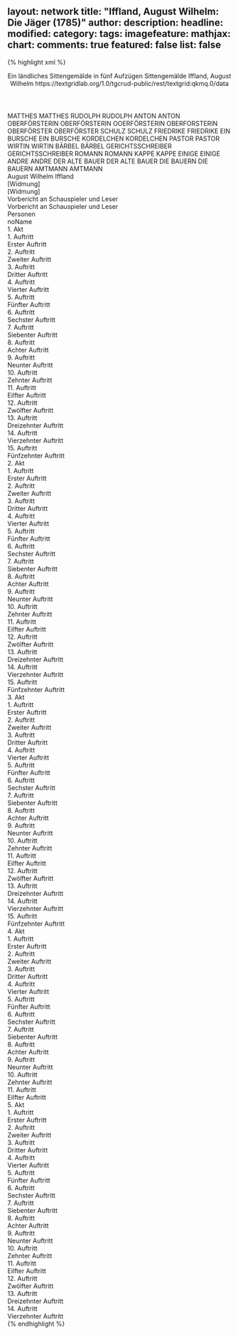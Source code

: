 layout: network
title: "Iffland, August Wilhelm: Die Jäger (1785)"
author:
description:
headline:
modified:
category:
tags:
imagefeature:
mathjax:
chart:
comments: true
featured: false
list: false
---
{% highlight xml %}
<?xml-model href="https://raw.githubusercontent.com/DLiNa/project/master/rules/lina.rnc"?><?xml-model href="https://raw.githubusercontent.com/DLiNa/project/master/rules/lina.sch"?>
<play xmlns="http://lina.digital">
  <header>
    <title>Die Jäger</title>
    <subtitle>Ein ländliches Sittengemälde in fünf Aufzügen</subtitle>
    <genretitle>Sittengemälde</genretitle>
    <author>Iffland, August Wilhelm</author>
    <date type="print" when="1785"/>
    <date type="premiere" when="1785"/>
    <date type="written"/>
    <source>https://textgridlab.org/1.0/tgcrud-public/rest/textgrid:qkmq.0/data</source>
  </header>
  <personae>
    <character>
      <name>MATTHES</name>
      <alias xml:id="matthes">
        <name>MATTHES</name>
      </alias>
    </character>
    <character>
      <name>RUDOLPH</name>
      <alias xml:id="rudolph">
        <name>RUDOLPH</name>
      </alias>
    </character>
    <character>
      <name>ANTON</name>
      <alias xml:id="anton">
        <name>ANTON</name>
      </alias>
    </character>
    <character>
      <name>OBERFÖRSTERIN</name>
      <alias xml:id="oberförsterin">
        <name>OBERFÖRSTERIN</name>
      </alias>
      <alias xml:id="ooerförsterin">
        <name>OOERFÖRSTERIN</name>
      </alias>
      <alias xml:id="oberforsterin">
        <name>OBERFORSTERIN</name>
      </alias>
    </character>
    <character>
      <name>OBERFÖRSTER</name>
      <alias xml:id="oberförster">
        <name>OBERFÖRSTER</name>
      </alias>
    </character>
    <character>
      <name>SCHULZ</name>
      <alias xml:id="schulz">
        <name>SCHULZ</name>
      </alias>
    </character>
    <character>
      <name>FRIEDRIKE</name>
      <alias xml:id="friedrike">
        <name>FRIEDRIKE</name>
      </alias>
    </character>
    <character>
      <name>EIN BURSCHE</name>
      <alias xml:id="ein_bursche">
        <name>EIN BURSCHE</name>
      </alias>
    </character>
    <character>
      <name>KORDELCHEN</name>
      <alias xml:id="kordelchen">
        <name>KORDELCHEN</name>
      </alias>
    </character>
    <character>
      <name>PASTOR</name>
      <alias xml:id="pastor">
        <name>PASTOR</name>
      </alias>
    </character>
    <character>
      <name>WIRTIN</name>
      <alias xml:id="wirtin">
        <name>WIRTIN</name>
      </alias>
    </character>
    <character>
      <name>BÄRBEL</name>
      <alias xml:id="bärbel">
        <name>BÄRBEL</name>
      </alias>
    </character>
    <character>
      <name>GERICHTSSCHREIBER</name>
      <alias xml:id="gerichtsschreiber">
        <name>GERICHTSSCHREIBER</name>
      </alias>
    </character>
    <character>
      <name>ROMANN</name>
      <alias xml:id="romann">
        <name>ROMANN</name>
      </alias>
    </character>
    <character>
      <name>KAPPE</name>
      <alias xml:id="kappe">
        <name>KAPPE</name>
      </alias>
    </character>
    <character>
      <name>EINIGE</name>
      <alias xml:id="einige">
        <name>EINIGE</name>
      </alias>
    </character>
    <character>
      <name>ANDRE</name>
      <alias xml:id="andre">
        <name>ANDRE</name>
      </alias>
    </character>
    <character>
      <name>DER ALTE BAUER</name>
      <alias xml:id="der_alte_bauer">
        <name>DER ALTE BAUER</name>
      </alias>
    </character>
    <character>
      <name>DIE BAUERN</name>
      <alias xml:id="die_bauern">
        <name>DIE BAUERN</name>
      </alias>
    </character>
    <character>
      <name>AMTMANN</name>
      <alias xml:id="amtmann">
        <name>AMTMANN</name>
      </alias>
    </character>
  </personae>
  <text>
    <div>
      <head>August Wilhelm Iffland</head>
    </div>
    <div>
      <head>[Widmung]</head>
      <div>
        <head>[Widmung]</head>
      </div>
    </div>
    <div>
      <head>Vorbericht an Schauspieler und Leser</head>
      <div>
        <head>Vorbericht an Schauspieler und Leser</head>
      </div>
    </div>
    <div>
      <head>Personen</head>
      <div>
        <head>noName</head>
      </div>
    </div>
    <div>
      <head>1. Akt</head>
      <div>
        <head>1. Auftritt</head>
        <div>
          <head>Erster Auftritt</head>
          <sp who="#matthes">
            <amount n="11" unit="speech_acts"/>
            <amount n="191" unit="words"/>
            <amount n="8" unit="lines"/>
            <amount n="977" unit="chars"/>
          </sp>
          <sp who="#rudolph">
            <amount n="10" unit="speech_acts"/>
            <amount n="197" unit="words"/>
            <amount n="7" unit="lines"/>
            <amount n="979" unit="chars"/>
          </sp>
        </div>
      </div>
      <div>
        <head>2. Auftritt</head>
        <div>
          <head>Zweiter Auftritt</head>
          <sp who="#anton">
            <amount n="26" unit="speech_acts"/>
            <amount n="233" unit="words"/>
            <amount n="24" unit="lines"/>
            <amount n="1212" unit="chars"/>
          </sp>
          <sp who="#matthes">
            <amount n="26" unit="speech_acts"/>
            <amount n="418" unit="words"/>
            <amount n="18" unit="lines"/>
            <amount n="2125" unit="chars"/>
          </sp>
        </div>
      </div>
      <div>
        <head>3. Auftritt</head>
        <div>
          <head>Dritter Auftritt</head>
          <sp who="#anton">
            <amount n="15" unit="speech_acts"/>
            <amount n="452" unit="words"/>
            <amount n="9" unit="lines"/>
            <amount n="2371" unit="chars"/>
          </sp>
          <sp who="#rudolph">
            <amount n="14" unit="speech_acts"/>
            <amount n="123" unit="words"/>
            <amount n="13" unit="lines"/>
            <amount n="651" unit="chars"/>
          </sp>
        </div>
      </div>
      <div>
        <head>4. Auftritt</head>
        <div>
          <head>Vierter Auftritt</head>
          <sp who="#oberförsterin">
            <amount n="7" unit="speech_acts"/>
            <amount n="272" unit="words"/>
            <amount n="2" unit="lines"/>
            <amount n="1372" unit="chars"/>
          </sp>
          <sp who="#anton">
            <amount n="5" unit="speech_acts"/>
            <amount n="39" unit="words"/>
            <amount n="5" unit="lines"/>
            <amount n="215" unit="chars"/>
          </sp>
          <sp who="#rudolph">
            <amount n="1" unit="speech_acts"/>
            <amount n="7" unit="words"/>
            <amount n="1" unit="lines"/>
            <amount n="40" unit="chars"/>
          </sp>
        </div>
      </div>
      <div>
        <head>5. Auftritt</head>
        <div>
          <head>Fünfter Auftritt</head>
          <sp who="#oberförster">
            <amount n="37" unit="speech_acts"/>
            <amount n="556" unit="words"/>
            <amount n="30" unit="lines"/>
            <amount n="2880" unit="chars"/>
          </sp>
          <sp who="#anton">
            <amount n="3" unit="speech_acts"/>
            <amount n="18" unit="words"/>
            <amount n="3" unit="lines"/>
            <amount n="87" unit="chars"/>
          </sp>
          <sp who="#matthes">
            <amount n="7" unit="speech_acts"/>
            <amount n="24" unit="words"/>
            <amount n="5" unit="lines"/>
            <amount n="119" unit="chars"/>
          </sp>
          <sp who="#oberförsterin">
            <amount n="28" unit="speech_acts"/>
            <amount n="528" unit="words"/>
            <amount n="24" unit="lines"/>
            <amount n="2639" unit="chars"/>
          </sp>
        </div>
      </div>
      <div>
        <head>6. Auftritt</head>
        <div>
          <head>Sechster Auftritt</head>
          <sp who="#schulz">
            <amount n="2" unit="speech_acts"/>
            <amount n="9" unit="words"/>
            <amount n="1" unit="lines"/>
            <amount n="52" unit="chars"/>
          </sp>
          <sp who="#oberförster">
            <amount n="3" unit="speech_acts"/>
            <amount n="26" unit="words"/>
            <amount n="2" unit="lines"/>
            <amount n="144" unit="chars"/>
          </sp>
          <sp who="#oberförsterin">
            <amount n="3" unit="speech_acts"/>
            <amount n="94" unit="words"/>
            <amount n="1" unit="lines"/>
            <amount n="498" unit="chars"/>
          </sp>
        </div>
      </div>
      <div>
        <head>7. Auftritt</head>
        <div>
          <head>Siebenter Auftritt</head>
          <sp who="#oberförster">
            <amount n="13" unit="speech_acts"/>
            <amount n="287" unit="words"/>
            <amount n="8" unit="lines"/>
            <amount n="1472" unit="chars"/>
          </sp>
          <sp who="#schulz">
            <amount n="12" unit="speech_acts"/>
            <amount n="478" unit="words"/>
            <amount n="6" unit="lines"/>
            <amount n="2375" unit="chars"/>
          </sp>
        </div>
      </div>
      <div>
        <head>8. Auftritt</head>
        <div>
          <head>Achter Auftritt</head>
          <sp who="#oberförsterin">
            <amount n="8" unit="speech_acts"/>
            <amount n="200" unit="words"/>
            <amount n="5" unit="lines"/>
            <amount n="939" unit="chars"/>
          </sp>
          <sp who="#oberförster">
            <amount n="8" unit="speech_acts"/>
            <amount n="65" unit="words"/>
            <amount n="6" unit="lines"/>
            <amount n="305" unit="chars"/>
          </sp>
          <sp who="#friedrike">
            <amount n="7" unit="speech_acts"/>
            <amount n="44" unit="words"/>
            <amount n="7" unit="lines"/>
            <amount n="225" unit="chars"/>
          </sp>
        </div>
      </div>
      <div>
        <head>9. Auftritt</head>
        <div>
          <head>Neunter Auftritt</head>
          <sp who="#oberförster">
            <amount n="21" unit="speech_acts"/>
            <amount n="407" unit="words"/>
            <amount n="16" unit="lines"/>
            <amount n="1912" unit="chars"/>
          </sp>
          <sp who="#friedrike">
            <amount n="20" unit="speech_acts"/>
            <amount n="231" unit="words"/>
            <amount n="16" unit="lines"/>
            <amount n="1095" unit="chars"/>
          </sp>
        </div>
      </div>
      <div>
        <head>10. Auftritt</head>
        <div>
          <head>Zehnter Auftritt</head>
          <sp who="#oberförsterin">
            <amount n="2" unit="speech_acts"/>
            <amount n="71" unit="words"/>
            <amount n="1" unit="lines"/>
            <amount n="337" unit="chars"/>
          </sp>
          <sp who="#oberförster">
            <amount n="1" unit="speech_acts"/>
            <amount n="7" unit="words"/>
            <amount n="1" unit="lines"/>
            <amount n="30" unit="chars"/>
          </sp>
        </div>
      </div>
      <div>
        <head>11. Auftritt</head>
        <div>
          <head>Eilfter Auftritt</head>
          <sp who="#friedrike">
            <amount n="4" unit="speech_acts"/>
            <amount n="31" unit="words"/>
            <amount n="4" unit="lines"/>
            <amount n="169" unit="chars"/>
          </sp>
          <sp who="#oberförsterin">
            <amount n="3" unit="speech_acts"/>
            <amount n="109" unit="words"/>
            <amount n="2" unit="lines"/>
            <amount n="558" unit="chars"/>
          </sp>
          <sp who="#ooerförsterin">
            <amount n="1" unit="speech_acts"/>
            <amount n="40" unit="words"/>
            <amount n="206" unit="chars"/>
          </sp>
        </div>
      </div>
      <div>
        <head>12. Auftritt</head>
        <div>
          <head>Zwölfter Auftritt</head>
          <sp who="#friedrike">
            <amount n="1" unit="speech_acts"/>
            <amount n="52" unit="words"/>
            <amount n="242" unit="chars"/>
          </sp>
        </div>
      </div>
      <div>
        <head>13. Auftritt</head>
        <div>
          <head>Dreizehnter Auftritt</head>
          <sp who="#oberförsterin">
            <amount n="17" unit="speech_acts"/>
            <amount n="620" unit="words"/>
            <amount n="7" unit="lines"/>
            <amount n="3078" unit="chars"/>
          </sp>
          <sp who="#friedrike">
            <amount n="15" unit="speech_acts"/>
            <amount n="145" unit="words"/>
            <amount n="13" unit="lines"/>
            <amount n="717" unit="chars"/>
          </sp>
          <sp who="#ein_bursche">
            <amount n="1" unit="speech_acts"/>
            <amount n="27" unit="words"/>
            <amount n="125" unit="chars"/>
          </sp>
        </div>
      </div>
      <div>
        <head>14. Auftritt</head>
        <div>
          <head>Vierzehnter Auftritt</head>
          <sp who="#oberförster">
            <amount n="18" unit="speech_acts"/>
            <amount n="348" unit="words"/>
            <amount n="12" unit="lines"/>
            <amount n="1756" unit="chars"/>
          </sp>
          <sp who="#oberförsterin">
            <amount n="16" unit="speech_acts"/>
            <amount n="190" unit="words"/>
            <amount n="14" unit="lines"/>
            <amount n="925" unit="chars"/>
          </sp>
          <sp who="#friedrike">
            <amount n="6" unit="speech_acts"/>
            <amount n="104" unit="words"/>
            <amount n="5" unit="lines"/>
            <amount n="528" unit="chars"/>
          </sp>
        </div>
      </div>
      <div>
        <head>15. Auftritt</head>
        <div>
          <head>Fünfzehnter Auftritt</head>
          <sp who="#oberförster">
            <amount n="5" unit="speech_acts"/>
            <amount n="88" unit="words"/>
            <amount n="3" unit="lines"/>
            <amount n="488" unit="chars"/>
          </sp>
          <sp who="#oberförsterin">
            <amount n="5" unit="speech_acts"/>
            <amount n="49" unit="words"/>
            <amount n="4" unit="lines"/>
            <amount n="258" unit="chars"/>
          </sp>
        </div>
      </div>
    </div>
    <div>
      <head>2. Akt</head>
      <div>
        <head>1. Auftritt</head>
        <div>
          <head>Erster Auftritt</head>
          <sp who="#oberförsterin">
            <amount n="1" unit="speech_acts"/>
            <amount n="102" unit="words"/>
            <amount n="541" unit="chars"/>
          </sp>
        </div>
      </div>
      <div>
        <head>2. Auftritt</head>
        <div>
          <head>Zweiter Auftritt</head>
          <sp who="#kordelchen">
            <amount n="24" unit="speech_acts"/>
            <amount n="448" unit="words"/>
            <amount n="14" unit="lines"/>
            <amount n="2387" unit="chars"/>
          </sp>
          <sp who="#oberförsterin">
            <amount n="24" unit="speech_acts"/>
            <amount n="529" unit="words"/>
            <amount n="17" unit="lines"/>
            <amount n="2692" unit="chars"/>
          </sp>
        </div>
      </div>
      <div>
        <head>3. Auftritt</head>
        <div>
          <head>Dritter Auftritt</head>
          <sp who="#friedrike">
            <amount n="9" unit="speech_acts"/>
            <amount n="43" unit="words"/>
            <amount n="8" unit="lines"/>
            <amount n="262" unit="chars"/>
          </sp>
          <sp who="#kordelchen">
            <amount n="11" unit="speech_acts"/>
            <amount n="183" unit="words"/>
            <amount n="7" unit="lines"/>
            <amount n="1026" unit="chars"/>
          </sp>
          <sp who="#oberförsterin">
            <amount n="3" unit="speech_acts"/>
            <amount n="111" unit="words"/>
            <amount n="2" unit="lines"/>
            <amount n="550" unit="chars"/>
          </sp>
        </div>
      </div>
      <div>
        <head>4. Auftritt</head>
        <div>
          <head>Vierter Auftritt</head>
          <sp who="#anton">
            <amount n="15" unit="speech_acts"/>
            <amount n="167" unit="words"/>
            <amount n="11" unit="lines"/>
            <amount n="915" unit="chars"/>
          </sp>
          <sp who="#friedrike">
            <amount n="3" unit="speech_acts"/>
            <amount n="10" unit="words"/>
            <amount n="3" unit="lines"/>
            <amount n="56" unit="chars"/>
          </sp>
          <sp who="#kordelchen">
            <amount n="13" unit="speech_acts"/>
            <amount n="137" unit="words"/>
            <amount n="10" unit="lines"/>
            <amount n="721" unit="chars"/>
          </sp>
          <sp who="#oberförsterin">
            <amount n="12" unit="speech_acts"/>
            <amount n="268" unit="words"/>
            <amount n="5" unit="lines"/>
            <amount n="1450" unit="chars"/>
          </sp>
          <sp who="#rudolph">
            <amount n="2" unit="speech_acts"/>
            <amount n="5" unit="words"/>
            <amount n="2" unit="lines"/>
            <amount n="29" unit="chars"/>
          </sp>
        </div>
      </div>
      <div>
        <head>5. Auftritt</head>
        <div>
          <head>Fünfter Auftritt</head>
          <sp who="#anton">
            <amount n="23" unit="speech_acts"/>
            <amount n="531" unit="words"/>
            <amount n="16" unit="lines"/>
            <amount n="2679" unit="chars"/>
          </sp>
          <sp who="#friedrike">
            <amount n="23" unit="speech_acts"/>
            <amount n="628" unit="words"/>
            <amount n="13" unit="lines"/>
            <amount n="3127" unit="chars"/>
          </sp>
        </div>
      </div>
      <div>
        <head>6. Auftritt</head>
        <div>
          <head>Sechster Auftritt</head>
          <sp who="#pastor">
            <amount n="17" unit="speech_acts"/>
            <amount n="257" unit="words"/>
            <amount n="13" unit="lines"/>
            <amount n="1402" unit="chars"/>
          </sp>
          <sp who="#friedrike">
            <amount n="7" unit="speech_acts"/>
            <amount n="57" unit="words"/>
            <amount n="5" unit="lines"/>
            <amount n="309" unit="chars"/>
          </sp>
          <sp who="#anton">
            <amount n="10" unit="speech_acts"/>
            <amount n="248" unit="words"/>
            <amount n="7" unit="lines"/>
            <amount n="1288" unit="chars"/>
          </sp>
        </div>
      </div>
      <div>
        <head>7. Auftritt</head>
        <div>
          <head>Siebenter Auftritt</head>
          <sp who="#oberförster">
            <amount n="25" unit="speech_acts"/>
            <amount n="407" unit="words"/>
            <amount n="16" unit="lines"/>
            <amount n="1993" unit="chars"/>
          </sp>
          <sp who="#pastor">
            <amount n="24" unit="speech_acts"/>
            <amount n="257" unit="words"/>
            <amount n="20" unit="lines"/>
            <amount n="1373" unit="chars"/>
          </sp>
          <sp who="#rudolph">
            <amount n="1" unit="speech_acts"/>
            <amount n="3" unit="words"/>
            <amount n="1" unit="lines"/>
            <amount n="17" unit="chars"/>
          </sp>
        </div>
      </div>
      <div>
        <head>8. Auftritt</head>
        <div>
          <head>Achter Auftritt</head>
          <sp who="#oberförsterin">
            <amount n="23" unit="speech_acts"/>
            <amount n="389" unit="words"/>
            <amount n="17" unit="lines"/>
            <amount n="1947" unit="chars"/>
          </sp>
          <sp who="#oberförster">
            <amount n="21" unit="speech_acts"/>
            <amount n="288" unit="words"/>
            <amount n="17" unit="lines"/>
            <amount n="1473" unit="chars"/>
          </sp>
          <sp who="#pastor">
            <amount n="5" unit="speech_acts"/>
            <amount n="70" unit="words"/>
            <amount n="4" unit="lines"/>
            <amount n="367" unit="chars"/>
          </sp>
        </div>
      </div>
      <div>
        <head>9. Auftritt</head>
        <div>
          <head>Neunter Auftritt</head>
          <sp who="#oberförsterin">
            <amount n="17" unit="speech_acts"/>
            <amount n="243" unit="words"/>
            <amount n="14" unit="lines"/>
            <amount n="1250" unit="chars"/>
          </sp>
          <sp who="#pastor">
            <amount n="17" unit="speech_acts"/>
            <amount n="390" unit="words"/>
            <amount n="11" unit="lines"/>
            <amount n="2276" unit="chars"/>
          </sp>
        </div>
      </div>
      <div>
        <head>10. Auftritt</head>
        <div>
          <head>Zehnter Auftritt</head>
          <sp who="#oberförster">
            <amount n="5" unit="speech_acts"/>
            <amount n="117" unit="words"/>
            <amount n="4" unit="lines"/>
            <amount n="646" unit="chars"/>
          </sp>
          <sp who="#pastor">
            <amount n="3" unit="speech_acts"/>
            <amount n="19" unit="words"/>
            <amount n="3" unit="lines"/>
            <amount n="114" unit="chars"/>
          </sp>
          <sp who="#oberförsterin">
            <amount n="3" unit="speech_acts"/>
            <amount n="71" unit="words"/>
            <amount n="1" unit="lines"/>
            <amount n="351" unit="chars"/>
          </sp>
        </div>
      </div>
      <div>
        <head>11. Auftritt</head>
        <div>
          <head>Eilfter Auftritt</head>
          <sp who="#oberförster">
            <amount n="2" unit="speech_acts"/>
            <amount n="66" unit="words"/>
            <amount n="1" unit="lines"/>
            <amount n="321" unit="chars"/>
          </sp>
          <sp who="#pastor">
            <amount n="1" unit="speech_acts"/>
            <amount n="15" unit="words"/>
            <amount n="1" unit="lines"/>
            <amount n="72" unit="chars"/>
          </sp>
        </div>
      </div>
      <div>
        <head>12. Auftritt</head>
        <div>
          <head>Zwölfter Auftritt</head>
          <sp who="#anton">
            <amount n="10" unit="speech_acts"/>
            <amount n="144" unit="words"/>
            <amount n="8" unit="lines"/>
            <amount n="752" unit="chars"/>
          </sp>
          <sp who="#oberförster">
            <amount n="8" unit="speech_acts"/>
            <amount n="60" unit="words"/>
            <amount n="7" unit="lines"/>
            <amount n="297" unit="chars"/>
          </sp>
          <sp who="#pastor">
            <amount n="2" unit="speech_acts"/>
            <amount n="12" unit="words"/>
            <amount n="2" unit="lines"/>
            <amount n="70" unit="chars"/>
          </sp>
        </div>
      </div>
      <div>
        <head>13. Auftritt</head>
        <div>
          <head>Dreizehnter Auftritt</head>
          <sp who="#pastor">
            <amount n="1" unit="speech_acts"/>
            <amount n="6" unit="words"/>
            <amount n="1" unit="lines"/>
            <amount n="31" unit="chars"/>
          </sp>
          <sp who="#oberförster">
            <amount n="1" unit="speech_acts"/>
            <amount n="46" unit="words"/>
            <amount n="242" unit="chars"/>
          </sp>
        </div>
      </div>
      <div>
        <head>14. Auftritt</head>
        <div>
          <head>Vierzehnter Auftritt</head>
          <sp who="#friedrike">
            <amount n="3" unit="speech_acts"/>
            <amount n="37" unit="words"/>
            <amount n="2" unit="lines"/>
            <amount n="168" unit="chars"/>
          </sp>
          <sp who="#oberförster">
            <amount n="3" unit="speech_acts"/>
            <amount n="28" unit="words"/>
            <amount n="2" unit="lines"/>
            <amount n="143" unit="chars"/>
          </sp>
        </div>
      </div>
      <div>
        <head>15. Auftritt</head>
        <div>
          <head>Fünfzehnter Auftritt</head>
          <sp who="#oberförster">
            <amount n="3" unit="speech_acts"/>
            <amount n="73" unit="words"/>
            <amount n="2" unit="lines"/>
            <amount n="358" unit="chars"/>
          </sp>
          <sp who="#pastor">
            <amount n="3" unit="speech_acts"/>
            <amount n="18" unit="words"/>
            <amount n="3" unit="lines"/>
            <amount n="116" unit="chars"/>
          </sp>
        </div>
      </div>
    </div>
    <div>
      <head>3. Akt</head>
      <div>
        <head>1. Auftritt</head>
        <div>
          <head>Erster Auftritt</head>
          <sp who="#wirtin">
            <amount n="4" unit="speech_acts"/>
            <amount n="24" unit="words"/>
            <amount n="4" unit="lines"/>
            <amount n="115" unit="chars"/>
          </sp>
          <sp who="#bärbel">
            <amount n="3" unit="speech_acts"/>
            <amount n="21" unit="words"/>
            <amount n="3" unit="lines"/>
            <amount n="111" unit="chars"/>
          </sp>
        </div>
      </div>
      <div>
        <head>2. Auftritt</head>
        <div>
          <head>Zweiter Auftritt</head>
          <sp who="#gerichtsschreiber">
            <amount n="26" unit="speech_acts"/>
            <amount n="382" unit="words"/>
            <amount n="19" unit="lines"/>
            <amount n="1975" unit="chars"/>
          </sp>
          <sp who="#wirtin">
            <amount n="25" unit="speech_acts"/>
            <amount n="520" unit="words"/>
            <amount n="18" unit="lines"/>
            <amount n="2703" unit="chars"/>
          </sp>
        </div>
      </div>
      <div>
        <head>3. Auftritt</head>
        <div>
          <head>Dritter Auftritt</head>
          <sp who="#romann">
            <amount n="11" unit="speech_acts"/>
            <amount n="89" unit="words"/>
            <amount n="10" unit="lines"/>
            <amount n="502" unit="chars"/>
          </sp>
          <sp who="#kappe">
            <amount n="10" unit="speech_acts"/>
            <amount n="65" unit="words"/>
            <amount n="10" unit="lines"/>
            <amount n="332" unit="chars"/>
          </sp>
          <sp who="#wirtin #bärbel #gerichtsschreiber #romann #kappe #einige #andre #der_alte_bauer #die_bauern">
            <amount n="2" unit="speech_acts"/>
            <amount n="23" unit="words"/>
            <amount n="1" unit="lines"/>
            <amount n="157" unit="chars"/>
          </sp>
          <sp who="#gerichtsschreiber">
            <amount n="10" unit="speech_acts"/>
            <amount n="156" unit="words"/>
            <amount n="8" unit="lines"/>
            <amount n="891" unit="chars"/>
          </sp>
          <sp who="#einige">
            <amount n="1" unit="speech_acts"/>
            <amount n="3" unit="words"/>
            <amount n="1" unit="lines"/>
            <amount n="16" unit="chars"/>
          </sp>
          <sp who="#andre">
            <amount n="1" unit="speech_acts"/>
            <amount n="5" unit="words"/>
            <amount n="1" unit="lines"/>
            <amount n="25" unit="chars"/>
          </sp>
        </div>
      </div>
      <div>
        <head>4. Auftritt</head>
        <div>
          <head>Vierter Auftritt</head>
          <sp who="#matthes">
            <amount n="9" unit="speech_acts"/>
            <amount n="91" unit="words"/>
            <amount n="8" unit="lines"/>
            <amount n="489" unit="chars"/>
          </sp>
          <sp who="#gerichtsschreiber">
            <amount n="16" unit="speech_acts"/>
            <amount n="232" unit="words"/>
            <amount n="11" unit="lines"/>
            <amount n="1175" unit="chars"/>
          </sp>
          <sp who="#kappe">
            <amount n="4" unit="speech_acts"/>
            <amount n="20" unit="words"/>
            <amount n="4" unit="lines"/>
            <amount n="98" unit="chars"/>
          </sp>
          <sp who="#romann">
            <amount n="4" unit="speech_acts"/>
            <amount n="47" unit="words"/>
            <amount n="4" unit="lines"/>
            <amount n="255" unit="chars"/>
          </sp>
          <sp who="#der_alte_bauer">
            <amount n="4" unit="speech_acts"/>
            <amount n="48" unit="words"/>
            <amount n="3" unit="lines"/>
            <amount n="252" unit="chars"/>
          </sp>
        </div>
      </div>
      <div>
        <head>5. Auftritt</head>
        <div>
          <head>Fünfter Auftritt</head>
          <sp who="#wirtin">
            <amount n="5" unit="speech_acts"/>
            <amount n="128" unit="words"/>
            <amount n="1" unit="lines"/>
            <amount n="613" unit="chars"/>
          </sp>
          <sp who="#die_bauern #der_alte_bauer">
            <amount n="1" unit="speech_acts"/>
            <amount n="7" unit="words"/>
            <amount n="1" unit="lines"/>
            <amount n="34" unit="chars"/>
          </sp>
          <sp who="#matthes">
            <amount n="3" unit="speech_acts"/>
            <amount n="22" unit="words"/>
            <amount n="3" unit="lines"/>
            <amount n="111" unit="chars"/>
          </sp>
          <sp who="#gerichtsschreiber">
            <amount n="1" unit="speech_acts"/>
            <amount n="8" unit="words"/>
            <amount n="1" unit="lines"/>
            <amount n="50" unit="chars"/>
          </sp>
          <sp who="#der_alte_bauer">
            <amount n="1" unit="speech_acts"/>
            <amount n="2" unit="words"/>
            <amount n="1" unit="lines"/>
            <amount n="13" unit="chars"/>
          </sp>
          <sp who="#wirtin #bärbel #gerichtsschreiber #romann #kappe #einige #andre #der_alte_bauer #die_bauern #matthes">
            <amount n="1" unit="speech_acts"/>
            <amount n="10" unit="words"/>
            <amount n="1" unit="lines"/>
            <amount n="57" unit="chars"/>
          </sp>
        </div>
      </div>
      <div>
        <head>6. Auftritt</head>
        <div>
          <head>Sechster Auftritt</head>
          <sp who="#anton">
            <amount n="12" unit="speech_acts"/>
            <amount n="121" unit="words"/>
            <amount n="10" unit="lines"/>
            <amount n="673" unit="chars"/>
          </sp>
          <sp who="#gerichtsschreiber">
            <amount n="2" unit="speech_acts"/>
            <amount n="6" unit="words"/>
            <amount n="2" unit="lines"/>
            <amount n="30" unit="chars"/>
          </sp>
          <sp who="#matthes">
            <amount n="8" unit="speech_acts"/>
            <amount n="70" unit="words"/>
            <amount n="7" unit="lines"/>
            <amount n="388" unit="chars"/>
          </sp>
          <sp who="#der_alte_bauer">
            <amount n="3" unit="speech_acts"/>
            <amount n="26" unit="words"/>
            <amount n="3" unit="lines"/>
            <amount n="127" unit="chars"/>
          </sp>
          <sp who="#wirtin">
            <amount n="5" unit="speech_acts"/>
            <amount n="32" unit="words"/>
            <amount n="5" unit="lines"/>
            <amount n="158" unit="chars"/>
          </sp>
        </div>
      </div>
      <div>
        <head>7. Auftritt</head>
        <div>
          <head>Siebenter Auftritt</head>
          <sp who="#anton">
            <amount n="17" unit="speech_acts"/>
            <amount n="376" unit="words"/>
            <amount n="10" unit="lines"/>
            <amount n="1814" unit="chars"/>
          </sp>
          <sp who="#wirtin">
            <amount n="16" unit="speech_acts"/>
            <amount n="191" unit="words"/>
            <amount n="14" unit="lines"/>
            <amount n="948" unit="chars"/>
          </sp>
        </div>
      </div>
      <div>
        <head>8. Auftritt</head>
        <div>
          <head>Achter Auftritt</head>
          <sp who="#wirtin">
            <amount n="6" unit="speech_acts"/>
            <amount n="309" unit="words"/>
            <amount n="1637" unit="chars"/>
          </sp>
          <sp who="#bärbel">
            <amount n="5" unit="speech_acts"/>
            <amount n="34" unit="words"/>
            <amount n="4" unit="lines"/>
            <amount n="168" unit="chars"/>
          </sp>
        </div>
      </div>
      <div>
        <head>9. Auftritt</head>
        <div>
          <head>Neunter Auftritt</head>
          <sp who="#gerichtsschreiber">
            <amount n="5" unit="speech_acts"/>
            <amount n="99" unit="words"/>
            <amount n="3" unit="lines"/>
            <amount n="545" unit="chars"/>
          </sp>
          <sp who="#bärbel">
            <amount n="4" unit="speech_acts"/>
            <amount n="10" unit="words"/>
            <amount n="4" unit="lines"/>
            <amount n="50" unit="chars"/>
          </sp>
        </div>
      </div>
      <div>
        <head>10. Auftritt</head>
        <div>
          <head>Zehnter Auftritt</head>
          <sp who="#oberförster">
            <amount n="7" unit="speech_acts"/>
            <amount n="69" unit="words"/>
            <amount n="7" unit="lines"/>
            <amount n="347" unit="chars"/>
          </sp>
          <sp who="#rudolph">
            <amount n="6" unit="speech_acts"/>
            <amount n="48" unit="words"/>
            <amount n="6" unit="lines"/>
            <amount n="260" unit="chars"/>
          </sp>
        </div>
      </div>
      <div>
        <head>11. Auftritt</head>
        <div>
          <head>Eilfter Auftritt</head>
          <sp who="#oberförsterin">
            <amount n="22" unit="speech_acts"/>
            <amount n="384" unit="words"/>
            <amount n="11" unit="lines"/>
            <amount n="2015" unit="chars"/>
          </sp>
          <sp who="#oberförster">
            <amount n="20" unit="speech_acts"/>
            <amount n="195" unit="words"/>
            <amount n="16" unit="lines"/>
            <amount n="998" unit="chars"/>
          </sp>
        </div>
      </div>
      <div>
        <head>12. Auftritt</head>
        <div>
          <head>Zwölfter Auftritt</head>
          <sp who="#amtmann">
            <amount n="1" unit="speech_acts"/>
            <amount n="21" unit="words"/>
            <amount n="117" unit="chars"/>
          </sp>
          <sp who="#oberförster">
            <amount n="1" unit="speech_acts"/>
            <amount n="17" unit="words"/>
            <amount n="1" unit="lines"/>
            <amount n="74" unit="chars"/>
          </sp>
          <sp who="#kordelchen">
            <amount n="1" unit="speech_acts"/>
            <amount n="10" unit="words"/>
            <amount n="1" unit="lines"/>
            <amount n="55" unit="chars"/>
          </sp>
          <sp who="#oberförsterin">
            <amount n="1" unit="speech_acts"/>
            <amount n="3" unit="words"/>
            <amount n="1" unit="lines"/>
            <amount n="21" unit="chars"/>
          </sp>
        </div>
      </div>
      <div>
        <head>13. Auftritt</head>
        <div>
          <head>Dreizehnter Auftritt</head>
          <sp who="#amtmann">
            <amount n="13" unit="speech_acts"/>
            <amount n="188" unit="words"/>
            <amount n="10" unit="lines"/>
            <amount n="944" unit="chars"/>
          </sp>
          <sp who="#oberförster">
            <amount n="12" unit="speech_acts"/>
            <amount n="441" unit="words"/>
            <amount n="5" unit="lines"/>
            <amount n="2410" unit="chars"/>
          </sp>
        </div>
      </div>
      <div>
        <head>14. Auftritt</head>
        <div>
          <head>Vierzehnter Auftritt</head>
          <sp who="#pastor">
            <amount n="9" unit="speech_acts"/>
            <amount n="224" unit="words"/>
            <amount n="5" unit="lines"/>
            <amount n="1209" unit="chars"/>
          </sp>
          <sp who="#amtmann">
            <amount n="8" unit="speech_acts"/>
            <amount n="72" unit="words"/>
            <amount n="8" unit="lines"/>
            <amount n="292" unit="chars"/>
          </sp>
        </div>
      </div>
      <div>
        <head>15. Auftritt</head>
        <div>
          <head>Fünfzehnter Auftritt</head>
          <sp who="#oberförsterin">
            <amount n="1" unit="speech_acts"/>
            <amount n="11" unit="words"/>
            <amount n="1" unit="lines"/>
            <amount n="50" unit="chars"/>
          </sp>
          <sp who="#amtmann">
            <amount n="3" unit="speech_acts"/>
            <amount n="23" unit="words"/>
            <amount n="3" unit="lines"/>
            <amount n="130" unit="chars"/>
          </sp>
          <sp who="#oberförster">
            <amount n="3" unit="speech_acts"/>
            <amount n="54" unit="words"/>
            <amount n="1" unit="lines"/>
            <amount n="318" unit="chars"/>
          </sp>
        </div>
      </div>
    </div>
    <div>
      <head>4. Akt</head>
      <div>
        <head>1. Auftritt</head>
        <div>
          <head>Erster Auftritt</head>
          <sp who="#oberförster">
            <amount n="21" unit="speech_acts"/>
            <amount n="253" unit="words"/>
            <amount n="18" unit="lines"/>
            <amount n="1266" unit="chars"/>
          </sp>
          <sp who="#oberförsterin">
            <amount n="20" unit="speech_acts"/>
            <amount n="301" unit="words"/>
            <amount n="16" unit="lines"/>
            <amount n="1534" unit="chars"/>
          </sp>
          <sp who="#amtmann">
            <amount n="16" unit="speech_acts"/>
            <amount n="99" unit="words"/>
            <amount n="15" unit="lines"/>
            <amount n="528" unit="chars"/>
          </sp>
          <sp who="#pastor">
            <amount n="3" unit="speech_acts"/>
            <amount n="25" unit="words"/>
            <amount n="3" unit="lines"/>
            <amount n="116" unit="chars"/>
          </sp>
          <sp who="#schulz">
            <amount n="7" unit="speech_acts"/>
            <amount n="106" unit="words"/>
            <amount n="5" unit="lines"/>
            <amount n="569" unit="chars"/>
          </sp>
          <sp who="#kordelchen">
            <amount n="11" unit="speech_acts"/>
            <amount n="77" unit="words"/>
            <amount n="11" unit="lines"/>
            <amount n="407" unit="chars"/>
          </sp>
          <sp who="#friedrike">
            <amount n="4" unit="speech_acts"/>
            <amount n="15" unit="words"/>
            <amount n="3" unit="lines"/>
            <amount n="70" unit="chars"/>
          </sp>
        </div>
      </div>
      <div>
        <head>2. Auftritt</head>
        <div>
          <head>Zweiter Auftritt</head>
          <sp who="#rudolph">
            <amount n="5" unit="speech_acts"/>
            <amount n="54" unit="words"/>
            <amount n="5" unit="lines"/>
            <amount n="265" unit="chars"/>
          </sp>
          <sp who="#oberförster">
            <amount n="6" unit="speech_acts"/>
            <amount n="89" unit="words"/>
            <amount n="3" unit="lines"/>
            <amount n="459" unit="chars"/>
          </sp>
          <sp who="#kordelchen">
            <amount n="2" unit="speech_acts"/>
            <amount n="33" unit="words"/>
            <amount n="2" unit="lines"/>
            <amount n="159" unit="chars"/>
          </sp>
          <sp who="#oberförsterin">
            <amount n="4" unit="speech_acts"/>
            <amount n="34" unit="words"/>
            <amount n="4" unit="lines"/>
            <amount n="157" unit="chars"/>
          </sp>
          <sp who="#pastor">
            <amount n="1" unit="speech_acts"/>
            <amount n="8" unit="words"/>
            <amount n="1" unit="lines"/>
            <amount n="33" unit="chars"/>
          </sp>
        </div>
      </div>
      <div>
        <head>3. Auftritt</head>
        <div>
          <head>Dritter Auftritt</head>
          <sp who="#oberförster">
            <amount n="6" unit="speech_acts"/>
            <amount n="63" unit="words"/>
            <amount n="6" unit="lines"/>
            <amount n="363" unit="chars"/>
          </sp>
          <sp who="#oberförsterin">
            <amount n="7" unit="speech_acts"/>
            <amount n="54" unit="words"/>
            <amount n="7" unit="lines"/>
            <amount n="284" unit="chars"/>
          </sp>
          <sp who="#schulz">
            <amount n="2" unit="speech_acts"/>
            <amount n="16" unit="words"/>
            <amount n="2" unit="lines"/>
            <amount n="72" unit="chars"/>
          </sp>
          <sp who="#amtmann">
            <amount n="1" unit="speech_acts"/>
            <amount n="3" unit="words"/>
            <amount n="1" unit="lines"/>
            <amount n="16" unit="chars"/>
          </sp>
          <sp who="#kordelchen">
            <amount n="3" unit="speech_acts"/>
            <amount n="27" unit="words"/>
            <amount n="3" unit="lines"/>
            <amount n="143" unit="chars"/>
          </sp>
          <sp who="#pastor">
            <amount n="2" unit="speech_acts"/>
            <amount n="4" unit="words"/>
            <amount n="1" unit="lines"/>
            <amount n="19" unit="chars"/>
          </sp>
        </div>
      </div>
      <div>
        <head>4. Auftritt</head>
        <div>
          <head>Vierter Auftritt</head>
          <sp who="#oberförster">
            <amount n="25" unit="speech_acts"/>
            <amount n="507" unit="words"/>
            <amount n="14" unit="lines"/>
            <amount n="2735" unit="chars"/>
          </sp>
          <sp who="#amtmann">
            <amount n="24" unit="speech_acts"/>
            <amount n="570" unit="words"/>
            <amount n="15" unit="lines"/>
            <amount n="3210" unit="chars"/>
          </sp>
          <sp who="#rudolph">
            <amount n="1" unit="speech_acts"/>
            <amount n="3" unit="words"/>
            <amount n="1" unit="lines"/>
            <amount n="17" unit="chars"/>
          </sp>
        </div>
      </div>
      <div>
        <head>5. Auftritt</head>
        <div>
          <head>Fünfter Auftritt</head>
          <sp who="#oberförster">
            <amount n="8" unit="speech_acts"/>
            <amount n="216" unit="words"/>
            <amount n="5" unit="lines"/>
            <amount n="1225" unit="chars"/>
          </sp>
          <sp who="#amtmann">
            <amount n="7" unit="speech_acts"/>
            <amount n="66" unit="words"/>
            <amount n="6" unit="lines"/>
            <amount n="377" unit="chars"/>
          </sp>
          <sp who="#schulz">
            <amount n="3" unit="speech_acts"/>
            <amount n="91" unit="words"/>
            <amount n="522" unit="chars"/>
          </sp>
        </div>
      </div>
      <div>
        <head>6. Auftritt</head>
        <div>
          <head>Sechster Auftritt</head>
          <sp who="#schulz">
            <amount n="1" unit="speech_acts"/>
            <amount n="19" unit="words"/>
            <amount n="102" unit="chars"/>
          </sp>
          <sp who="#oberförster">
            <amount n="1" unit="speech_acts"/>
            <amount n="96" unit="words"/>
            <amount n="503" unit="chars"/>
          </sp>
        </div>
      </div>
      <div>
        <head>7. Auftritt</head>
        <div>
          <head>Siebenter Auftritt</head>
          <sp who="#oberförster">
            <amount n="4" unit="speech_acts"/>
            <amount n="154" unit="words"/>
            <amount n="1" unit="lines"/>
            <amount n="771" unit="chars"/>
          </sp>
          <sp who="#pastor">
            <amount n="5" unit="speech_acts"/>
            <amount n="141" unit="words"/>
            <amount n="2" unit="lines"/>
            <amount n="808" unit="chars"/>
          </sp>
          <sp who="#schulz">
            <amount n="3" unit="speech_acts"/>
            <amount n="61" unit="words"/>
            <amount n="1" unit="lines"/>
            <amount n="298" unit="chars"/>
          </sp>
        </div>
      </div>
      <div>
        <head>8. Auftritt</head>
        <div>
          <head>Achter Auftritt</head>
          <sp who="#oberförsterin">
            <amount n="2" unit="speech_acts"/>
            <amount n="113" unit="words"/>
            <amount n="1" unit="lines"/>
            <amount n="568" unit="chars"/>
          </sp>
          <sp who="#oberförster">
            <amount n="1" unit="speech_acts"/>
            <amount n="19" unit="words"/>
            <amount n="119" unit="chars"/>
          </sp>
        </div>
      </div>
      <div>
        <head>9. Auftritt</head>
        <div>
          <head>Neunter Auftritt</head>
          <sp who="#oberförster">
            <amount n="2" unit="speech_acts"/>
            <amount n="47" unit="words"/>
            <amount n="238" unit="chars"/>
          </sp>
          <sp who="#pastor">
            <amount n="1" unit="speech_acts"/>
            <amount n="8" unit="words"/>
            <amount n="1" unit="lines"/>
            <amount n="35" unit="chars"/>
          </sp>
        </div>
      </div>
      <div>
        <head>10. Auftritt</head>
        <div>
          <head>Zehnter Auftritt</head>
          <sp who="#oberförster">
            <amount n="18" unit="speech_acts"/>
            <amount n="666" unit="words"/>
            <amount n="7" unit="lines"/>
            <amount n="3384" unit="chars"/>
          </sp>
          <sp who="#friedrike">
            <amount n="11" unit="speech_acts"/>
            <amount n="180" unit="words"/>
            <amount n="12" unit="lines"/>
            <amount n="918" unit="chars"/>
          </sp>
          <sp who="#pastor">
            <amount n="9" unit="speech_acts"/>
            <amount n="278" unit="words"/>
            <amount n="4" unit="lines"/>
            <amount n="1527" unit="chars"/>
          </sp>
          <sp who="#schulz">
            <amount n="5" unit="speech_acts"/>
            <amount n="39" unit="words"/>
            <amount n="7" unit="lines"/>
            <amount n="222" unit="chars"/>
          </sp>
          <sp who="#oberförsterin">
            <amount n="4" unit="speech_acts"/>
            <amount n="29" unit="words"/>
            <amount n="3" unit="lines"/>
            <amount n="139" unit="chars"/>
          </sp>
          <sp who="#oberförster #schulz #pastor #friedrike #oberförsterin">
            <amount n="6" unit="speech_acts"/>
            <amount n="20" unit="words"/>
            <amount n="5" unit="lines"/>
            <amount n="90" unit="chars"/>
          </sp>
          <sp who="#rudolph">
            <amount n="1" unit="speech_acts"/>
          </sp>
        </div>
      </div>
      <div>
        <head>11. Auftritt</head>
        <div>
          <head>Eilfter Auftritt</head>
          <sp who="#oberförster">
            <amount n="4" unit="speech_acts"/>
            <amount n="44" unit="words"/>
            <amount n="4" unit="lines"/>
            <amount n="229" unit="chars"/>
          </sp>
          <sp who="#wirtin">
            <amount n="3" unit="speech_acts"/>
            <amount n="37" unit="words"/>
            <amount n="2" unit="lines"/>
            <amount n="172" unit="chars"/>
          </sp>
          <sp who="#friedrike">
            <amount n="4" unit="speech_acts"/>
            <amount n="8" unit="words"/>
            <amount n="2" unit="lines"/>
            <amount n="29" unit="chars"/>
          </sp>
          <sp who="#oberforsterin">
            <amount n="1" unit="speech_acts"/>
            <amount n="4" unit="words"/>
            <amount n="1" unit="lines"/>
            <amount n="18" unit="chars"/>
          </sp>
          <sp who="#oberförsterin">
            <amount n="1" unit="speech_acts"/>
            <amount n="21" unit="words"/>
            <amount n="102" unit="chars"/>
          </sp>
          <sp who="#pastor">
            <amount n="3" unit="speech_acts"/>
            <amount n="35" unit="words"/>
            <amount n="3" unit="lines"/>
            <amount n="176" unit="chars"/>
          </sp>
          <sp who="#schulz">
            <amount n="2" unit="speech_acts"/>
            <amount n="10" unit="words"/>
            <amount n="2" unit="lines"/>
            <amount n="50" unit="chars"/>
          </sp>
        </div>
      </div>
    </div>
    <div>
      <head>5. Akt</head>
      <div>
        <head>1. Auftritt</head>
        <div>
          <head>Erster Auftritt</head>
          <sp who="#schulz">
            <amount n="5" unit="speech_acts"/>
            <amount n="53" unit="words"/>
            <amount n="4" unit="lines"/>
            <amount n="274" unit="chars"/>
          </sp>
          <sp who="#oberförster">
            <amount n="5" unit="speech_acts"/>
            <amount n="23" unit="words"/>
            <amount n="4" unit="lines"/>
            <amount n="99" unit="chars"/>
          </sp>
        </div>
      </div>
      <div>
        <head>2. Auftritt</head>
        <div>
          <head>Zweiter Auftritt</head>
          <sp who="#pastor">
            <amount n="9" unit="speech_acts"/>
            <amount n="228" unit="words"/>
            <amount n="5" unit="lines"/>
            <amount n="1241" unit="chars"/>
          </sp>
          <sp who="#oberförster">
            <amount n="8" unit="speech_acts"/>
            <amount n="138" unit="words"/>
            <amount n="5" unit="lines"/>
            <amount n="658" unit="chars"/>
          </sp>
          <sp who="#schulz">
            <amount n="3" unit="speech_acts"/>
            <amount n="22" unit="words"/>
            <amount n="3" unit="lines"/>
            <amount n="109" unit="chars"/>
          </sp>
        </div>
      </div>
      <div>
        <head>3. Auftritt</head>
        <div>
          <head>Dritter Auftritt</head>
          <sp who="#rudolph">
            <amount n="1" unit="speech_acts"/>
            <amount n="10" unit="words"/>
            <amount n="1" unit="lines"/>
            <amount n="53" unit="chars"/>
          </sp>
          <sp who="#schulz">
            <amount n="1" unit="speech_acts"/>
            <amount n="23" unit="words"/>
            <amount n="127" unit="chars"/>
          </sp>
          <sp who="#oberförster">
            <amount n="9" unit="speech_acts"/>
            <amount n="144" unit="words"/>
            <amount n="7" unit="lines"/>
            <amount n="711" unit="chars"/>
          </sp>
          <sp who="#pastor">
            <amount n="8" unit="speech_acts"/>
            <amount n="171" unit="words"/>
            <amount n="4" unit="lines"/>
            <amount n="910" unit="chars"/>
          </sp>
        </div>
      </div>
      <div>
        <head>4. Auftritt</head>
        <div>
          <head>Vierter Auftritt</head>
          <sp who="#rudolph">
            <amount n="1" unit="speech_acts"/>
            <amount n="12" unit="words"/>
            <amount n="1" unit="lines"/>
            <amount n="68" unit="chars"/>
          </sp>
          <sp who="#oberförster">
            <amount n="2" unit="speech_acts"/>
            <amount n="8" unit="words"/>
            <amount n="2" unit="lines"/>
            <amount n="37" unit="chars"/>
          </sp>
          <sp who="#pastor">
            <amount n="1" unit="speech_acts"/>
            <amount n="1" unit="words"/>
            <amount n="1" unit="lines"/>
            <amount n="7" unit="chars"/>
          </sp>
        </div>
      </div>
      <div>
        <head>5. Auftritt</head>
        <div>
          <head>Fünfter Auftritt</head>
          <sp who="#schulz">
            <amount n="2" unit="speech_acts"/>
            <amount n="49" unit="words"/>
            <amount n="1" unit="lines"/>
            <amount n="258" unit="chars"/>
          </sp>
          <sp who="#oberförster">
            <amount n="6" unit="speech_acts"/>
            <amount n="72" unit="words"/>
            <amount n="5" unit="lines"/>
            <amount n="377" unit="chars"/>
          </sp>
          <sp who="#pastor">
            <amount n="6" unit="speech_acts"/>
            <amount n="47" unit="words"/>
            <amount n="6" unit="lines"/>
            <amount n="288" unit="chars"/>
          </sp>
        </div>
      </div>
      <div>
        <head>6. Auftritt</head>
        <div>
          <head>Sechster Auftritt</head>
          <sp who="#oberförster">
            <amount n="11" unit="speech_acts"/>
            <amount n="104" unit="words"/>
            <amount n="10" unit="lines"/>
            <amount n="532" unit="chars"/>
          </sp>
          <sp who="#oberförsterin">
            <amount n="10" unit="speech_acts"/>
            <amount n="211" unit="words"/>
            <amount n="8" unit="lines"/>
            <amount n="1064" unit="chars"/>
          </sp>
          <sp who="#schulz">
            <amount n="4" unit="speech_acts"/>
            <amount n="50" unit="words"/>
            <amount n="3" unit="lines"/>
            <amount n="251" unit="chars"/>
          </sp>
        </div>
      </div>
      <div>
        <head>7. Auftritt</head>
        <div>
          <head>Siebenter Auftritt</head>
          <sp who="#pastor">
            <amount n="3" unit="speech_acts"/>
            <amount n="75" unit="words"/>
            <amount n="1" unit="lines"/>
            <amount n="402" unit="chars"/>
          </sp>
          <sp who="#oberförster">
            <amount n="2" unit="speech_acts"/>
            <amount n="12" unit="words"/>
            <amount n="2" unit="lines"/>
            <amount n="54" unit="chars"/>
          </sp>
          <sp who="#oberförsterin">
            <amount n="2" unit="speech_acts"/>
            <amount n="19" unit="words"/>
            <amount n="2" unit="lines"/>
            <amount n="92" unit="chars"/>
          </sp>
          <sp who="#schulz">
            <amount n="1" unit="speech_acts"/>
            <amount n="7" unit="words"/>
            <amount n="1" unit="lines"/>
            <amount n="33" unit="chars"/>
          </sp>
        </div>
      </div>
      <div>
        <head>8. Auftritt</head>
        <div>
          <head>Achter Auftritt</head>
          <sp who="#pastor">
            <amount n="23" unit="speech_acts"/>
            <amount n="585" unit="words"/>
            <amount n="15" unit="lines"/>
            <amount n="3297" unit="chars"/>
          </sp>
          <sp who="#amtmann">
            <amount n="23" unit="speech_acts"/>
            <amount n="252" unit="words"/>
            <amount n="19" unit="lines"/>
            <amount n="1369" unit="chars"/>
          </sp>
        </div>
      </div>
      <div>
        <head>9. Auftritt</head>
        <div>
          <head>Neunter Auftritt</head>
          <sp who="#oberförsterin">
            <amount n="2" unit="speech_acts"/>
            <amount n="15" unit="words"/>
            <amount n="2" unit="lines"/>
            <amount n="87" unit="chars"/>
          </sp>
          <sp who="#amtmann">
            <amount n="1" unit="speech_acts"/>
            <amount n="2" unit="words"/>
            <amount n="1" unit="lines"/>
            <amount n="11" unit="chars"/>
          </sp>
          <sp who="#pastor">
            <amount n="2" unit="speech_acts"/>
            <amount n="30" unit="words"/>
            <amount n="1" unit="lines"/>
            <amount n="176" unit="chars"/>
          </sp>
        </div>
      </div>
      <div>
        <head>10. Auftritt</head>
        <div>
          <head>Zehnter Auftritt</head>
          <sp who="#oberförsterin">
            <amount n="10" unit="speech_acts"/>
            <amount n="463" unit="words"/>
            <amount n="6" unit="lines"/>
            <amount n="2450" unit="chars"/>
          </sp>
          <sp who="#amtmann">
            <amount n="9" unit="speech_acts"/>
            <amount n="81" unit="words"/>
            <amount n="8" unit="lines"/>
            <amount n="415" unit="chars"/>
          </sp>
        </div>
      </div>
      <div>
        <head>11. Auftritt</head>
        <div>
          <head>Eilfter Auftritt</head>
          <sp who="#oberförster">
            <amount n="2" unit="speech_acts"/>
            <amount n="99" unit="words"/>
            <amount n="1" unit="lines"/>
            <amount n="520" unit="chars"/>
          </sp>
          <sp who="#amtmann">
            <amount n="1" unit="speech_acts"/>
            <amount n="20" unit="words"/>
            <amount n="1" unit="lines"/>
            <amount n="100" unit="chars"/>
          </sp>
        </div>
      </div>
      <div>
        <head>12. Auftritt</head>
        <div>
          <head>Zwölfter Auftritt</head>
          <sp who="#friedrike">
            <amount n="3" unit="speech_acts"/>
            <amount n="15" unit="words"/>
            <amount n="3" unit="lines"/>
            <amount n="82" unit="chars"/>
          </sp>
          <sp who="#oberförster">
            <amount n="5" unit="speech_acts"/>
            <amount n="100" unit="words"/>
            <amount n="3" unit="lines"/>
            <amount n="544" unit="chars"/>
          </sp>
          <sp who="#amtmann">
            <amount n="3" unit="speech_acts"/>
            <amount n="33" unit="words"/>
            <amount n="2" unit="lines"/>
            <amount n="166" unit="chars"/>
          </sp>
          <sp who="#oberförsterin">
            <amount n="2" unit="speech_acts"/>
            <amount n="25" unit="words"/>
            <amount n="1" unit="lines"/>
            <amount n="128" unit="chars"/>
          </sp>
        </div>
      </div>
      <div>
        <head>13. Auftritt</head>
        <div>
          <head>Dreizehnter Auftritt</head>
          <sp who="#anton">
            <amount n="4" unit="speech_acts"/>
            <amount n="189" unit="words"/>
            <amount n="1" unit="lines"/>
            <amount n="998" unit="chars"/>
          </sp>
          <sp who="#oberförster">
            <amount n="3" unit="speech_acts"/>
            <amount n="72" unit="words"/>
            <amount n="1" unit="lines"/>
            <amount n="360" unit="chars"/>
          </sp>
          <sp who="#oberförsterin">
            <amount n="1" unit="speech_acts"/>
            <amount n="6" unit="words"/>
            <amount n="1" unit="lines"/>
            <amount n="28" unit="chars"/>
          </sp>
          <sp who="#friedrike">
            <amount n="1" unit="speech_acts"/>
            <amount n="1" unit="words"/>
            <amount n="1" unit="lines"/>
            <amount n="6" unit="chars"/>
          </sp>
        </div>
      </div>
      <div>
        <head>14. Auftritt</head>
        <div>
          <head>Vierzehnter Auftritt</head>
          <sp who="#rudolph">
            <amount n="1" unit="speech_acts"/>
            <amount n="6" unit="words"/>
            <amount n="1" unit="lines"/>
            <amount n="35" unit="chars"/>
          </sp>
          <sp who="#schulz">
            <amount n="1" unit="speech_acts"/>
            <amount n="10" unit="words"/>
            <amount n="1" unit="lines"/>
            <amount n="46" unit="chars"/>
          </sp>
          <sp who="#pastor">
            <amount n="4" unit="speech_acts"/>
            <amount n="86" unit="words"/>
            <amount n="3" unit="lines"/>
            <amount n="503" unit="chars"/>
          </sp>
          <sp who="#oberförster">
            <amount n="6" unit="speech_acts"/>
            <amount n="290" unit="words"/>
            <amount n="6" unit="lines"/>
            <amount n="1479" unit="chars"/>
          </sp>
          <sp who="#oberförsterin">
            <amount n="4" unit="speech_acts"/>
            <amount n="33" unit="words"/>
            <amount n="4" unit="lines"/>
            <amount n="175" unit="chars"/>
          </sp>
          <sp who="#friedrike">
            <amount n="2" unit="speech_acts"/>
            <amount n="14" unit="words"/>
            <amount n="2" unit="lines"/>
            <amount n="71" unit="chars"/>
          </sp>
          <sp who="#anton">
            <amount n="2" unit="speech_acts"/>
            <amount n="18" unit="words"/>
            <amount n="2" unit="lines"/>
            <amount n="91" unit="chars"/>
          </sp>
          <sp who="#amtmann">
            <amount n="2" unit="speech_acts"/>
            <amount n="8" unit="words"/>
            <amount n="2" unit="lines"/>
            <amount n="37" unit="chars"/>
          </sp>
          <sp who="#rudolph #schulz #pastor #oberförster #oberförsterin #friedrike #anton">
            <amount n="1" unit="speech_acts"/>
            <amount n="4" unit="words"/>
            <amount n="1" unit="lines"/>
            <amount n="23" unit="chars"/>
          </sp>
        </div>
      </div>
    </div>
  </text>
</play>
{% endhighlight %}
